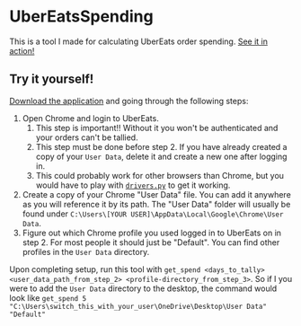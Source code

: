 # UberEatsSpending
This is a tool I made for calculating UberEats order spending. [See it in action!](https://www.youtube.com/watch?v=U3GDPXsux74)

## Try it yourself!
[Download the application](/Downloads/UberEatsSpending.zip) and going through the following steps: 

1. Open Chrome and login to UberEats. 
   1. This step is important!! Without it you won't be authenticated and your orders can't be tallied.
   2. This step must be done before step 2. If you have already created a copy of your `User Data`, delete it and create a new one after logging in. 
   3. This could probably work for other browsers than Chrome, but you would have to play with [`drivers.py`](./drivers.py) to get it working.
2. Create a copy of your Chrome "User Data" file. You can add it anywhere as you will reference it by its path. The "User Data" folder will usually be found under `C:\Users\[YOUR USER]\AppData\Local\Google\Chrome\User Data`. 
3. Figure out which Chrome profile you used logged in to UberEats on in step 2. For most people it should just be "Default". You can find other profiles in the `User Data` directory.  

Upon completing setup, run this tool with `get_spend <days_to_tally> <user_data_path_from_step_2> <profile-directory_from_step_3>`. So if I you were to add the `User Data` directory to the desktop, the command would look like `get_spend 5 "C:\Users\switch_this_with_your_user\OneDrive\Desktop\User Data" "Default"`
